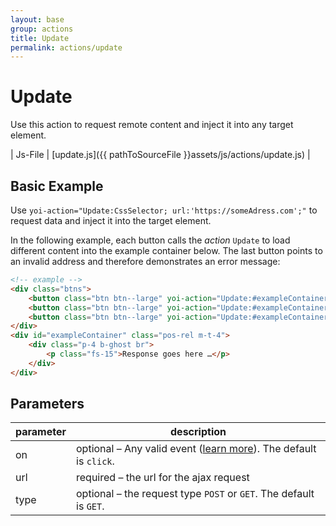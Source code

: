 ```yaml
---
layout: base
group: actions
title: Update
permalink: actions/update
---
```


# Update

<p class="intro">Use this action to request remote content and inject it into any target element.</p>

| Js-File | [update.js]({{ pathToSourceFile }}assets/js/actions/update.js) |

## Basic Example

Use `yoi-action="Update:CssSelector; url:'https://someAdress.com';"` to request data and inject it into the target element.

In the following example, each button calls the _action_ `Update` to load different content into the example container below. The last button points to an invalid address and therefore demonstrates an error message:

```html
<!-- example -->
<div class="btns">
    <button class="btn btn--large" yoi-action="Update:#exampleContainer; url:demos/ajaxSource-1.html;">What is Valium?</button>
    <button class="btn btn--large" yoi-action="Update:#exampleContainer; url:demos/ajaxSource-2.html;">What is Strychnine?</button>
    <button class="btn btn--large" yoi-action="Update:#exampleContainer; url:demos/ajaxSource-xyz.html;">42?</button>
</div>
<div id="exampleContainer" class="pos-rel m-t-4">
    <div class="p-4 b-ghost br">
        <p class="fs-15">Response goes here …</p>
    </div>
</div>
```

## Parameters

| parameter | description                                                                                             |
| --------- | ------------------------------------------------------------------------------------------------------- |
| on        | optional – Any valid event ([learn more](actions/index.html#the-on-parameter)). The default is `click`. |
| url       | required – the url for the ajax request                                                                 |
| type      | optional – the request type `POST` or `GET`. The default is `GET`.                                      |